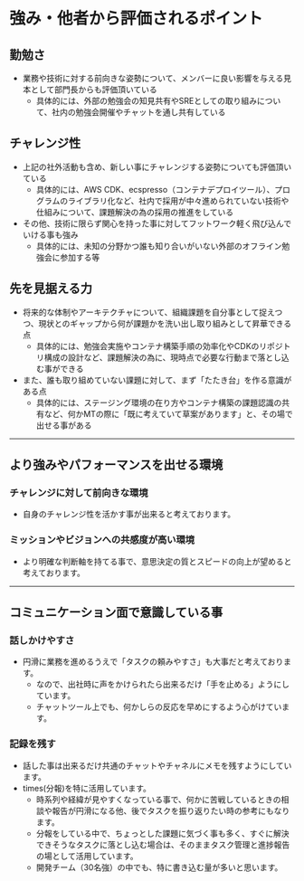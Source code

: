 # 強み・他者から評価されるポイント

## 勤勉さ

- 業務や技術に対する前向きな姿勢について、メンバーに良い影響を与える見本として部門長からも評価頂いている
  - 具体的には、外部の勉強会の知見共有やSREとしての取り組みについて、社内の勉強会開催やチャットを通し共有している

## チャレンジ性

- 上記の社外活動も含め、新しい事にチャレンジする姿勢についても評価頂いている
  - 具体的には、AWS CDK、ecspresso（コンテナデプロイツール）、プログラムのライブラリ化など、社内で採用が中々進められていない技術や仕組みについて、課題解決の為の採用の推進をしている
- その他、技術に限らず関心を持った事に対してフットワーク軽く飛び込んでいける事も強み
  - 具体的には、未知の分野かつ誰も知り合いがいない外部のオフライン勉強会に参加する等

## 先を見据える力

- 将来的な体制やアーキテクチャについて、組織課題を自分事として捉えつつ、現状とのギャップから何が課題かを洗い出し取り組みとして昇華できる点
  - 具体的には、勉強会実施やコンテナ構築手順の効率化やCDKのリポジトリ構成の設計など、課題解決の為に、現時点で必要な行動まで落とし込む事ができる
- また、誰も取り組めていない課題に対して、まず「たたき台」を作る意識がある点
  - 具体的には、ステージング環境の在り方やコンテナ構築の課題認識の共有など、何かMTの際に「既に考えていて草案があります」と、その場で出せる事がある

---

## より強みやパフォーマンスを出せる環境

### チャレンジに対して前向きな環境

- 自身のチャレンジ性を活かす事が出来ると考えております。

### ミッションやビジョンへの共感度が高い環境

- より明確な判断軸を持てる事で、意思決定の質とスピードの向上が望めると考えております。

---

## コミュニケーション面で意識している事

### 話しかけやすさ

- 円滑に業務を進めるうえで「タスクの頼みやすさ」も大事だと考えております。
  - なので、出社時に声をかけられたら出来るだけ「手を止める」ようにしています。
  - チャットツール上でも、何かしらの反応を早めにするよう心がけています。

### 記録を残す

- 話した事は出来るだけ共通のチャットやチャネルにメモを残すようにしています。
- times(分報)を特に活用しています。
  - 時系列や経緯が見やすくなっている事で、何かに苦戦しているときの相談や報告が円滑になる他、後でタスクを振り返りたい時の参考にもなります。
  - 分報をしている中で、ちょっとした課題に気づく事も多く、すぐに解決できそうなタスクに落とし込む場合は、そのままタスク管理と進捗報告の場として活用しています。
  - 開発チーム（30名強）の中でも、特に書き込む量が多いと思います。
